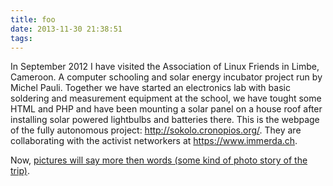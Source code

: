 ```yaml
---
title: foo
date: 2013-11-30 21:38:51
tags:
---
```


In September 2012 I have visited the Association of Linux Friends in Limbe, Cameroon. A computer schooling and solar energy incubator project run by Michel Pauli. Together we have started an electronics lab with basic soldering and measurement equipment at the school, we have tought some HTML and PHP and have been mounting a solar panel on a house roof after installing solar powered lightbulbs and batteries there. This is the webpage of the fully autonomous project: http://sokolo.cronopios.org/. They are collaborating with the activist networkers at https://www.immerda.ch.

Now, [pictures will say more then words (some kind of photo story of the trip)](https://www.flickr.com/photos/tchakabam/sets/72157638156521245/).
